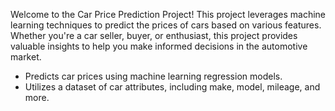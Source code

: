Welcome to the Car Price Prediction Project! This project leverages machine learning techniques to predict the prices of cars based on various features. Whether you're a car seller, buyer, or enthusiast, this project provides valuable insights to help you make informed decisions in the automotive market.
- Predicts car prices using machine learning regression models.
- Utilizes a dataset of car attributes, including make, model, mileage, and more.
